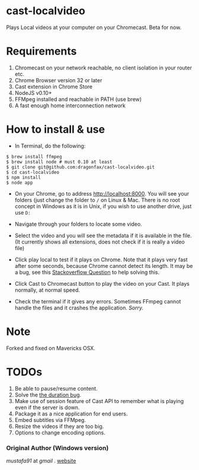 cast-localvideo
===============

Plays Local videos at your computer on your Chromecast. Beta for now.  

Requirements
============

1.	Chromecast on your network reachable, no client isolation in your router etc.
2. 	Chrome Browser version 32 or later
3. 	Cast extension in Chrome Store
4. 	NodeJS v0.10+
5. 	FFMpeg installed and reachable in PATH (use brew)
6.	A fast enough home interconnection network

How to install & use
====================

* 	In Terminal, do the following:

```
$ brew install ffmpeg
$ brew install node # must 0.10 at least
$ git clone git@github.com:dragonfax/cast-localvideo.git
$ cd cast-localvideo
$ npm install
$ node app
```

* On your Chrome, go to address [http://localhost:8000](http://localhost:8000). You will see your folders (just change the folder to `/` on Linux & Mac. There is no root concept in Windows as it is in Unix, if you wish to use another drive, just use `D:` 

* Navigate through your folders to locate some video.
* Select the video and you will see the metadata if it is available in the file. (It currently shows all extensions, does not check if it is really a video file)
* Click play local to test if it plays on Chrome. Note that it plays very fast after some seconds, because Chrome cannot detect its length. It may be a bug, see this [Stackoverflow Question](http://stackoverflow.com/questions/21615089/http-header-for-duration-of-a-mp4-for-html-5-video) to help solving this. 
* Click Cast to Chromecast button to play the video on your Cast. It plays normally, at normal speed.
* Check the terminal if it gives any errors. Sometimes FFmpeg cannot handle the files and it crashes the application. *Sorry.*

Note
====

Forked and fixed on Mavericks OSX.

TODOs
=====

1.	Be able to pause/resume content.
2.	Solve the [the duration bug](http://stackoverflow.com/questions/21615089/http-header-for-duration-of-a-mp4-for-html-5-video).
3.	Make use of session feature of Cast API to remember what is playing even if the server is down.
4.	Package it as a nice application for end users.
5.	Embed subtitles via FFMpeg.
6.	Resize the videos if they are too big.
7.	Options to change encoding options.

### Original Author (Windows version)
*mustafa91* at *gmail* . [website](http://mustafaak.in)